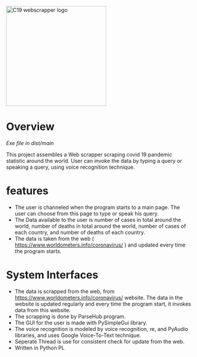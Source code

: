 

<img width="271" alt="C19 webscrapper logo" src="https://user-images.githubusercontent.com/46427281/133890194-c682aeb4-2e31-4b7d-ba19-fa3a7de81aca.png">


# Overview

*Exe file in dist/main*

This project assembles a Web scrapper scraping covid 19 pandemic statistic around the world. 
User can invoke the data by typing a query or speaking a query, using voice recognition technique.

# features

* The user is channeled when the program starts to a main page. The user can choose from this page to type or speak his query.
* The Data available to the user is number of cases in total around the world, number of deaths in total around the world,
  number of cases of each country, and number of deaths of each country.
* The data is taken from the web ( https://www.worldometers.info/coronavirus/ ) and updated every time the program starts.

# System Interfaces

* The data is scrapped from the web, from https://www.worldometers.info/coronavirus/ website. The data in the website is updated regularly and every time the program start,
 it invokes data from this website.
* The scrapping is done by ParseHub program.
* The GUI for the user is made with PySimpleGui library.
* The voice recognition is modeled by voice recognition, re, and PyAudio libraries, and uses Google Voice-To-Text technique.
*  Seperate Thread is use for consistent check for update from the web.
*  Written in Python PL

